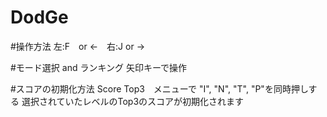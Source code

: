 # DodGe

#操作方法
左:F　or ←　右:J or →

#モード選択 and ランキング
矢印キーで操作

#スコアの初期化方法
Score Top3　メニューで
"I", "N", "T", "P"を同時押しする
選択されていたレベルのTop3のスコアが初期化されます
